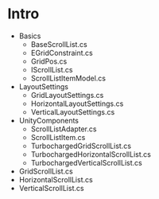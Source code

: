 # Intro

- Basics
    - BaseScrollList.cs
    - EGridConstraint.cs
    - GridPos.cs
    - IScrollList.cs
    - ScrollListItemModel.cs
- LayoutSettings
    - GridLayoutSettings.cs
    - HorizontalLayoutSettings.cs
    - VerticalLayoutSettings.cs
- UnityComponents
    - ScrollListAdapter.cs
    - ScrollListItem.cs
    - TurbochargedGridScrollList.cs
    - TurbochargedHorizontalScrollList.cs
    - TurbochargedVerticalScrollList.cs
- GridScrollList.cs
- HorizontalScrollList.cs
- VerticalScrollList.cs